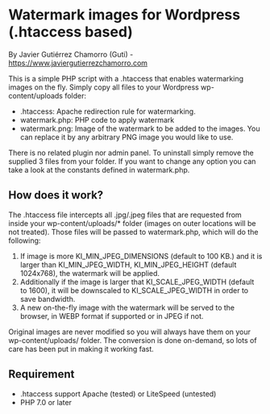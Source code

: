 # Watermark images for Wordpress (.htaccess based)
By Javier Gutiérrez Chamorro (Guti) - https://www.javiergutierrezchamorro.com


This is a simple PHP script with a .htaccess that enables watermarking images on the fly. Simply copy all files to your Wordpress wp-content/uploads folder:
* .htaccess: Apache redirection rule for watermarking.
* watermark.php: PHP code to apply watermark
* watermark.png: Image of the watermark to be added to the images. You can replace it by any arbitrary PNG image you would like to use.

There is no related plugin nor admin panel. To uninstall simply remove the supplied 3 files from your folder. If you want to change any option you can take a look at the constants defined in watermark.php.


## How does it work?
The .htaccess file intercepts all .jpg/.jpeg files that are requested from inside your wp-content/uploads/* folder (images on outer locations will be not treated). Those files will be passed to watermark.php, which will do the following:

1. If image is more KI_MIN_JPEG_DIMENSIONS (default to 100 KB.) and it is larger than KI_MIN_JPEG_WIDTH, KI_MIN_JPEG_HEIGHT (default 1024x768), the watermark will be applied.
1. Additionally if the image is larger that KI_SCALE_JPEG_WIDTH (default to 1600), it will be downscaled to KI_SCALE_JPEG_WIDTH in order to save bandwidth.
1. A new on-the-fly image with the watermark will be served to the browser, in WEBP format if supported or in JPEG if not.

Original images are never modified so you will always have them on your wp-content/uploads/ folder. The conversion is done on-demand, so lots of care has been put in making it working fast.


## Requirement
* .htaccess support Apache (tested) or LiteSpeed (untested)
* PHP 7.0 or later
